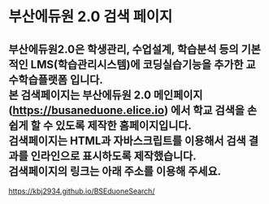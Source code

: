 # 부산에듀원 2.0 검색 페이지

부산에듀원2.0은 학생관리, 수업설계, 학습분석 등의 기본적인 LMS(학습관리시스템)에 코딩실습기능을 추가한 교수학습플랫폼 입니다.  
본 검색페이지는 부산에듀원 2.0 메인페이지(https://busaneduone.elice.io)  에서 학교 검색을 손쉽게 할 수 있도록 제작한 홈페이지입니다.  
검색페이지는 HTML과 자바스크립트를 이용해서 검색 결과를 인라인으로 표시하도록 제작했습니다.  
검색페이지의 링크는 아래 주소를 이용해 주세요.  
---
https://kbj2934.github.io/BSEduoneSearch/
